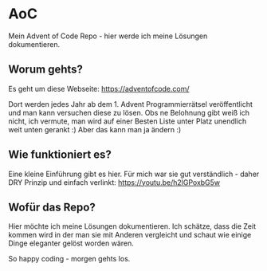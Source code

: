# AoC
Mein Advent of Code Repo - hier werde ich meine Lösungen dokumentieren. 

## Worum gehts?
Es geht um diese Webseite: https://adventofcode.com/

Dort werden jedes Jahr ab dem 1. Advent Programmierrätsel veröffentlicht und man kann versuchen diese zu lösen. Obs ne Belohnung gibt weiß ich nicht, ich vermute, man wird auf einer Besten Liste unter Platz unendlich weit unten gerankt :) Aber das kann man ja ändern :)

## Wie funktioniert es?
Eine kleine Einführung gibt es hier. Für mich war sie gut verständlich - daher DRY Prinzip und einfach verlinkt:
https://youtu.be/h2lGPoxbG5w

## Wofür das Repo?
Hier möchte ich meine Lösungen dokumentieren. Ich schätze, dass die Zeit kommen wird in der man sie mit Anderen vergleicht und schaut wie einige Dinge eleganter gelöst worden wären. 

So happy coding - morgen gehts los.
